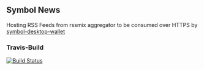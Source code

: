 ## Symbol News
Hosting RSS Feeds from rssmix aggregator to be consumed over HTTPS by [symbol-desktop-wallet](https://github.com/nemgrouplimited/symbol-desktop-wallet)
### Travis-Build
[![Build Status](https://api.travis-ci.org/dev-vibes/symbol-news.png?branch=main)](https://travis-ci.org/dev-vibes/symbol-news)
